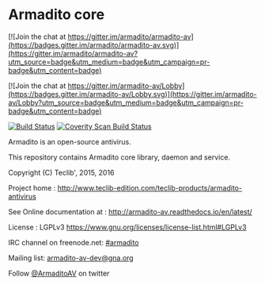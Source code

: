 Armadito core
=============

[![Join the chat at https://gitter.im/armadito/armadito-av](https://badges.gitter.im/armadito/armadito-av.svg)](https://gitter.im/armadito/armadito-av?utm_source=badge&utm_medium=badge&utm_campaign=pr-badge&utm_content=badge)

[![Join the chat at https://gitter.im/armadito-av/Lobby](https://badges.gitter.im/armadito-av/Lobby.svg)](https://gitter.im/armadito-av/Lobby?utm_source=badge&utm_medium=badge&utm_campaign=pr-badge&utm_content=badge)

[![Build Status](https://travis-ci.org/armadito/armadito-av.svg?branch=DEV)](https://travis-ci.org/armadito/armadito-av)
<a href="https://scan.coverity.com/projects/armadito-armadito-av">
  <img alt="Coverity Scan Build Status"
       src="https://scan.coverity.com/projects/10447/badge.svg"/>
</a>

Armadito is an open-source antivirus.

This repository contains Armadito core library, daemon and service.

Copyright (C) Teclib', 2015, 2016

Project home : <http://www.teclib-edition.com/teclib-products/armadito-antivirus>

See Online documentation at : <http://armadito-av.readthedocs.io/en/latest/>

License : LGPLv3 <https://www.gnu.org/licenses/license-list.html#LGPLv3>

IRC channel on freenode.net: [#armadito](https://webchat.freenode.net/?channels=#armadito)

Mailing list: [armadito-av-dev@gna.org](https://mail.gna.org/listinfo/armadito-av-dev/)

Follow [@ArmaditoAV](https://twitter.com/ArmaditoAV) on twitter
